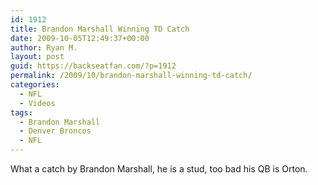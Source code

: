 ```yaml
---
id: 1912
title: Brandon Marshall Winning TD Catch
date: 2009-10-05T12:49:37+00:00
author: Ryan M.
layout: post
guid: https://backseatfan.com/?p=1912
permalink: /2009/10/brandon-marshall-winning-td-catch/
categories:
  - NFL
  - Videos
tags:
  - Brandon Marshall
  - Denver Broncos
  - NFL
---
```


<div class="entry">
  <p>
  </p>

  <p>
    What a catch by Brandon Marshall, he is a stud, too bad his QB is Orton.
  </p>
</div>
